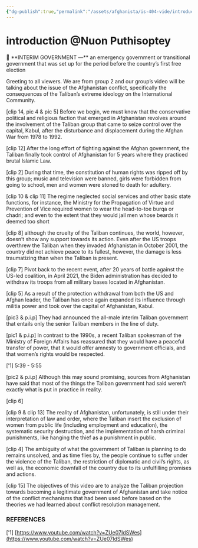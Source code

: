 ```yaml
---
{"dg-publish":true,"permalink":"/assets/afghanista/is-404-vide/introducti/"}
---
```


# introduction @Nuon Puthisoptey

<aside>
📌 **INTERIM GOVERNMENT —** an emergency government or transitional government that was set up for the period before the country’s first free election

</aside>

Greeting to all viewers. We are from group 2 and our group’s video will be talking about the issue of the Afghanistan conflict, specifically the consequences of the Taliban’s extreme ideology on the International Community. 

[clip 14, pic 4 & pic 5] Before we begin, we must know that the conservative political and religious faction that emerged in Afghanistan revolves around the involvement of the Taliban group that came to seize control over the capital, Kabul, after the disturbance and displacement during the Afghan War from 1978 to 1992. 

[clip 12] After the long effort of fighting against the Afghan government, the Taliban finally took control of Afghanistan for 5 years where they practiced brutal Islamic Law. 

[clip 2] During that time, the constitution of human rights was ripped off by this group; music and television were banned, girls were forbidden from going to school, men and women were stoned to death for adultery. 

[clip 10 & clip 11] The regime neglected social services and other basic state functions, for instance, the Ministry for the Propagation of Virtue and Prevention of Vice required women to wear the head-to-toe burqa or chadri; and even to the extent that they would jail men whose beards it deemed too short

[clip 8] although the cruelty of the Taliban continues, the world, however, doesn’t show any support towards its action. Even after the US troops overthrew the Taliban when they invaded Afghanistan in October 2001, the country did not achieve peace to its fullest, however, the damage is less traumatizing than when the Taliban is present. 

[clip 7] Pivot back to the recent event, after 20 years of battle against the US-led coalition, in April 2021, the Biden administration has decided to withdraw its troops from all military bases located in Afghanistan. 

[clip 5] As a result of the protection withdrawal from both the US and Afghan leader, the Taliban has once again expanded its influence through militia power and took over the capital of Afghanistan, Kabul. 

[pic3 & p.i.p] They had announced the all-male interim Taliban government that entails only the senior Taliban members in the line of duty. 

[pic1 & p.i.p] In contrast to the 1990s, a recent Taliban spokesman of the Ministry of Foreign Affairs has reassured that they would have a peaceful transfer of power, that it would offer amnesty to government officials, and that women’s rights would be respected.  

[’1] 5:39 - 5:55 

[pic2 & p.i.p] Although this may sound promising, sources from Afghanistan have said that most of the things the Taliban government had said weren’t exactly what is put in practice in reality. 

[clip 6] 

[clip 9 & clip 13] The reality of Afghanistan, unfortunately, is still under their interpretation of law and order, where the Taliban insert the exclusion of women from public life (including employment and education), the systematic security destruction, and the implementation of harsh criminal punishments, like hanging the thief as a punishment in public. 

[clip 4] The ambiguity of what the government of Taliban is planning to do remains unsolved, and as time flies by, the people continue to suffer under the violence of the Taliban, the restriction of diplomatic and civil’s rights, as well as, the economic downfall of the country due to its unfulfilling promises and actions. 

[clip 15] The objectives of this video are to analyze the Taliban projection towards becoming a legitimate government of Afghanistan and take notice of the conflict mechanisms that had been used before based on the theories we had learned about conflict resolution management. 

### REFERENCES

[’1] [https://www.youtube.com/watch?v=ZUe07IdSWes](https://www.youtube.com/watch?v=ZUe07IdSWes)